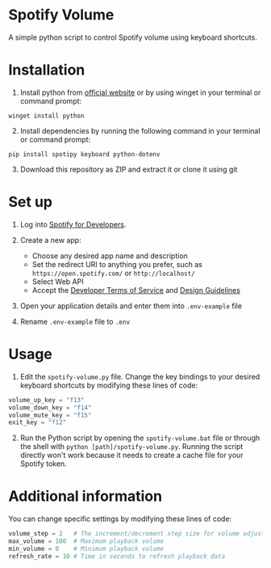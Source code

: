 # Spotify Volume
A simple python script to control Spotify volume using keyboard shortcuts.

# Installation
1. Install python from [official website](https://www.python.org/downloads/) or by using winget in your terminal or command prompt:
```
winget install python
```

2. Install dependencies by running the following command in your terminal or command prompt:
```
pip install spotipy keyboard python-dotenv
```

3. Download this repository as ZIP and extract it or clone it using git

# Set up
1. Log into [Spotify for Developers](https://developer.spotify.com/).

2. Create a new app:
    - Choose any desired app name and description
    - Set the redirect URI to anything you prefer, such as ```https://open.spotify.com/``` or ```http://localhost/```
    - Select Web API
    - Accept the [Developer Terms of Service](https://developer.spotify.com/terms) and [Design Guidelines](https://developer.spotify.com/documentation/design)

3. Open your application details and enter them into ```.env-example``` file

4. Rename ```.env-example``` file to ```.env```

# Usage
1. Edit the ```spotify-volume.py``` file. Change the key bindings to your desired keyboard shortcuts by modifying these lines of code:
```python
volume_up_key = "f13"
volume_down_key = "f14"
volume_mute_key = "f15"
exit_key = "f12"
```

2. Run the Python script by opening the ```spotify-volume.bat``` file or through the shell with ```python [path]/spotify-volume.py```. Running the script directly won't work because it needs to create a cache file for your Spotify token.

# Additional information
You can change specific settings by modifying these lines of code:
```python
volume_step = 2   # The increment/decrement step size for volume adjustments
max_volume = 100  # Maximum playback volume
min_volume = 0    # Minimum playback volume
refresh_rate = 10 # Time in seconds to refresh playback data
```